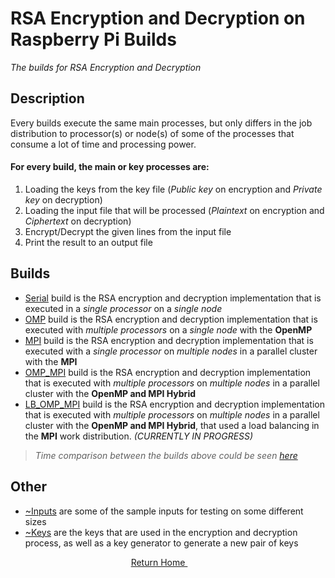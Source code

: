 # RSA Encryption and Decryption on Raspberry Pi Builds
*The builds for RSA Encryption and Decryption*

## Description
Every builds execute the same main processes, but only differs in the job distribution to processor(s) or node(s) of some of the processes that consume a lot of time and processing power.

#### For every build, the main or key processes are:
1. Loading the keys from the key file (*Public key* on encryption and *Private key* on decryption)
2. Loading the input file that will be processed (*Plaintext* on encryption and *Ciphertext* on decryption)
3. Encrypt/Decrypt the given lines from the input file
4. Print the result to an output file

## Builds
+ [Serial](https://github.com/ReinhartC/Parallel-RSA-on-Raspberry-Pi/tree/master/Builds/Serial "Serial build") build is the RSA encryption and decryption implementation that is executed in a *single processor* on a *single node*
+ [OMP](https://github.com/ReinhartC/Parallel-RSA-on-Raspberry-Pi/tree/master/Builds/OMP "OMP build") build is the RSA encryption and decryption implementation that is executed with *multiple processors* on a *single node* with the **OpenMP**
+ [MPI](https://github.com/ReinhartC/Parallel-RSA-on-Raspberry-Pi/tree/master/Builds/MPI "MPI build") build is the RSA encryption and decryption implementation that is executed with a *single processor* on *multiple nodes* in a parallel cluster with the **MPI**
+ [OMP_MPI](https://github.com/ReinhartC/Parallel-RSA-on-Raspberry-Pi/tree/master/Builds/OMP_MPI "OMP_MPI build") build is the RSA encryption and decryption implementation that is executed with *multiple processors* on *multiple nodes* in a parallel cluster with the **OpenMP and MPI Hybrid**
+ [LB_OMP_MPI](https://github.com/ReinhartC/Parallel-RSA-on-Raspberry-Pi/tree/master/Builds/LB_OMP_MPI "LB_OMP_MPI build") build is the RSA encryption and decryption implementation that is executed with *multiple processors* on *multiple nodes* in a parallel cluster with the **OpenMP and MPI Hybrid**, that used a load balancing in the **MPI** work distribution. *(CURRENTLY IN PROGRESS)*

> *Time comparison between the builds above could be seen [here](http://tiny.cc/RSABuildsTimeComparison "RSA Builds Time Comparison")*

## Other
+ [~Inputs](https://github.com/ReinhartC/Parallel-RSA-on-Raspberry-Pi/tree/master/Builds/~Inputs "~Inputs") are some of the sample inputs for testing on some different sizes
+ [~Keys](https://github.com/ReinhartC/Parallel-RSA-on-Raspberry-Pi/tree/master/Builds/~Keys "~Keys") are the keys that are used in the encryption and decryption process, as well as a key generator to generate a new pair of keys

<p align="center">
    <a href="https://github.com/ReinhartC/Parallel-RSA-on-Raspberry-Pi/tree/master">
        Return Home
    </a>  
</p>
